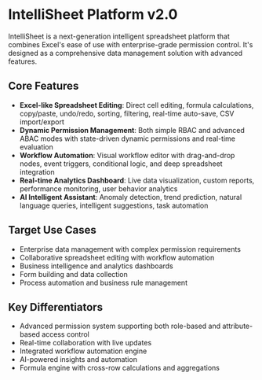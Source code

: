 # IntelliSheet Platform v2.0

IntelliSheet is a next-generation intelligent spreadsheet platform that combines Excel's ease of use with enterprise-grade permission control. It's designed as a comprehensive data management solution with advanced features.

## Core Features

- **Excel-like Spreadsheet Editing**: Direct cell editing, formula calculations, copy/paste, undo/redo, sorting, filtering, real-time auto-save, CSV import/export
- **Dynamic Permission Management**: Both simple RBAC and advanced ABAC modes with state-driven dynamic permissions and real-time evaluation
- **Workflow Automation**: Visual workflow editor with drag-and-drop nodes, event triggers, conditional logic, and deep spreadsheet integration
- **Real-time Analytics Dashboard**: Live data visualization, custom reports, performance monitoring, user behavior analytics
- **AI Intelligent Assistant**: Anomaly detection, trend prediction, natural language queries, intelligent suggestions, task automation

## Target Use Cases

- Enterprise data management with complex permission requirements
- Collaborative spreadsheet editing with workflow automation
- Business intelligence and analytics dashboards
- Form building and data collection
- Process automation and business rule management

## Key Differentiators

- Advanced permission system supporting both role-based and attribute-based access control
- Real-time collaboration with live updates
- Integrated workflow automation engine
- AI-powered insights and automation
- Formula engine with cross-row calculations and aggregations